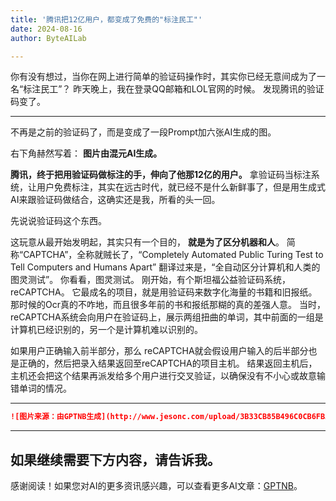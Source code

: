 ```yaml
---
title: '腾讯把12亿用户，都变成了免费的"标注民工"'
date: 2024-08-16
author: ByteAILab

---
```


你有没有想过，当你在网上进行简单的验证码操作时，其实你已经无意间成为了一名“标注民工”？
昨天晚上，我在登录QQ邮箱和LOL官网的时候。
发现腾讯的验证码变了。

---

不再是之前的验证码了，而是变成了一段Prompt加六张AI生成的图。

右下角赫然写着：
**图片由混元AI生成。**

**腾讯，终于把用验证码做标注的手，伸向了他那12亿的用户。**
拿验证码当标注系统，让用户免费标注，其实在远古时代，就已经不是什么新鲜事了，但是用生成式AI来跟验证码做结合，这确实还是我，所看的头一回。

先说说验证码这个东西。

这玩意从最开始发明起，其实只有一个目的，
**就是为了区分机器和人**。
简称“CAPTCHA”，全称就贼长了，“Completely Automated Public Turing Test to Tell Computers and Humans Apart”
翻译过来是，“全自动区分计算机和人类的图灵测试”。
你看看，图灵测试。
刚开始，有个斯坦福公益验证码系统，reCAPTCHA。
它最成名的项目，就是用验证码来数字化海量的书籍和旧报纸。那时候的Ocr真的不咋地，而且很多年前的书和报纸那糊的真的差强人意。
当时，reCAPTCHA系统会向用户在验证码上，展示两组扭曲的单词，其中前面的一组是计算机已经识别的，另一个是计算机难以识别的。

如果用户正确输入前半部分，那么 reCAPTCHA就会假设用户输入的后半部分也是正确的，然后把录入结果返回至reCAPTCHA的项目主机。
结果返回主机后，主机还会把这个结果再派发给多个用户进行交叉验证，以确保没有不小心或故意输错单词的情况。


---

```Markdown
![图片来源：由GPTNB生成](http://www.jesonc.com/upload/3B33CB85B496C0CB6FBA4C2BD79320AD/1723704516349/FpRSa4x08wXu0FxqaGj5i69eI4W4.png)

```
---

如果继续需要下方内容，请告诉我。
---
感谢阅读！如果您对AI的更多资讯感兴趣，可以查看更多AI文章：[GPTNB](https://gptnb.com)。